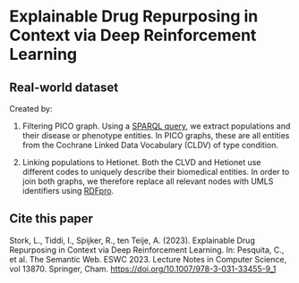 # Explainable Drug Repurposing in Context via Deep Reinforcement Learning

## Real-world dataset
Created by: 
1. Filtering PICO graph. Using a [SPARQL query](https://github.com/lisestork/coco/blob/master/queries/filteringPICOquery.txt), we extract populations and
their disease or phenotype entities. In PICO graphs, these are all entities from the Cochrane Linked Data Vocabulary (CLDV) of type condition.

2. Linking populations to Hetionet. Both the CLVD and Hetionet use different codes to uniquely describe their biomedical entities. In order to join both
graphs, we therefore replace all relevant nodes with UMLS identifiers using [RDFpro](https://github.com/lisestork/coco/blob/master/preprocessing/aggregate_and_process.sh). 

## Cite this paper
Stork, L., Tiddi, I., Spijker, R., ten Teije, A. (2023). Explainable Drug Repurposing in Context via Deep Reinforcement Learning. In: Pesquita, C., et al. The Semantic Web. ESWC 2023. Lecture Notes in Computer Science, vol 13870. Springer, Cham. https://doi.org/10.1007/978-3-031-33455-9_1
